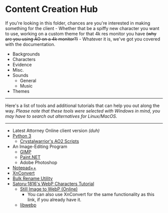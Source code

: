 # Content Creation Hub
If you're looking in this folder, chances are you're interested in making something for the client - Whether that be a spiffy new character you want to use, working on a custom theme for that 4k res monitor you have ~~(why are you using AO on a 4k monitor?)~~ - Whatever it is, we've got you covered with the documentation.

- Backgrounds
- Characters
 - Evidence
 - Misc.
 - Sounds
	 - General
	 - Music
- Themes

---
Here's a list of tools and additional tutorials that can help you out along the way. *Please note that these tools were selected with Windows in mind, you may have to search out alternatives for Linux/MacOS.*

---
- Latest Attorney Online client version *(duh)*
 - [Python 3](https://www.python.org/downloads/)
	 - [Crystalwarrior's AO2 Scripts](https://github.com/Crystalwarrior/AO2-Scripts/)
 - An Image-Editing Program
	 - [GIMP](https://www.gimp.org/downloads/)
	 - [Paint.NET](https://www.getpaint.net/download.html)
	 - Adobe Photoshop
- [Notepad++](https://notepad-plus-plus.org/downloads/)
- [XnConvert](https://www.xnview.com/en/xnconvert/)
- [Bulk Rename Utility](https://www.bulkrenameutility.co.uk/Download.php)
- [Satoru;1816's WebP Characters Tutorial](https://docs.google.com/document/d/1onNBhWnZkDZvzgXmJehpap4kYsKHNJNHWZ16-L2-N1Q/edit)
	- [Still Image to WebP (Online)](https://nsspot.herokuapp.com/imagetowebp/#)
		- You can also use XnConvert for the same functionality as this link, if you already have it.
	- [libwebp](https://developers.google.com/speed/webp/download)
<!--stackedit_data:
eyJoaXN0b3J5IjpbLTkwNDgyNzg3NywxMzcyODI1MTUwLDExOD
U3MDUxNzldfQ==
-->
